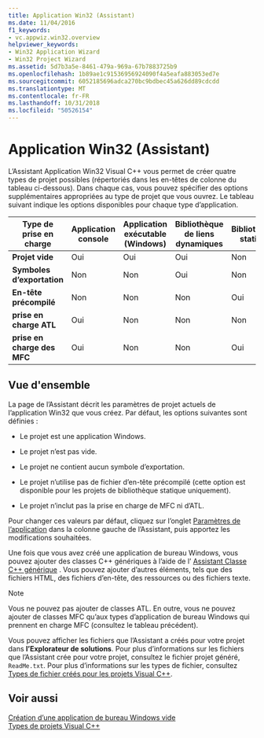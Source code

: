 ```yaml
---
title: Application Win32 (Assistant)
ms.date: 11/04/2016
f1_keywords:
- vc.appwiz.win32.overview
helpviewer_keywords:
- Win32 Application Wizard
- Win32 Project Wizard
ms.assetid: 5d7b3a5e-8461-479a-969a-67b7883725b9
ms.openlocfilehash: 1b89ae1c91536956924090f4a5eafa883053ed7e
ms.sourcegitcommit: 6052185696adca270bc9bdbec45a626dd89cdcdd
ms.translationtype: MT
ms.contentlocale: fr-FR
ms.lasthandoff: 10/31/2018
ms.locfileid: "50526154"
---
```

# <a name="win32-application-wizard"></a>Application Win32 (Assistant)

L’Assistant Application Win32 Visual C++ vous permet de créer quatre types de projet possibles (répertoriés dans les en-têtes de colonne du tableau ci-dessous). Dans chaque cas, vous pouvez spécifier des options supplémentaires appropriées au type de projet que vous ouvrez. Le tableau suivant indique les options disponibles pour chaque type d’application.

|Type de prise en charge|Application console|Application exécutable (Windows)|Bibliothèque de liens dynamiques|Bibliothèque statique|
|---------------------|-------------------------|----------------------------------------|---------------------------|--------------------|
|**Projet vide**|Oui|Oui|Oui|Non|
|**Symboles d’exportation**|Non|Non|Oui|Non|
|**En-tête précompilé**|Non|Non|Non|Oui|
|**prise en charge ATL**|Oui|Non|Non|Non|
|**prise en charge des MFC**|Oui|Non|Non|Oui|

## <a name="overview"></a>Vue d'ensemble

La page de l’Assistant décrit les paramètres de projet actuels de l’application Win32 que vous créez. Par défaut, les options suivantes sont définies :

- Le projet est une application Windows.

- Le projet n’est pas vide.

- Le projet ne contient aucun symbole d’exportation.

- Le projet n’utilise pas de fichier d’en-tête précompilé (cette option est disponible pour les projets de bibliothèque statique uniquement).

- Le projet n’inclut pas la prise en charge de MFC ni d’ATL.

Pour changer ces valeurs par défaut, cliquez sur l’onglet [Paramètres de l’application](../windows/application-settings-win-32-project-wizard.md) dans la colonne gauche de l’Assistant, puis apportez les modifications souhaitées.

Une fois que vous avez créé une application de bureau Windows, vous pouvez ajouter des classes C++ génériques à l’aide de l’ [Assistant Classe C++ générique](../ide/generic-cpp-class-wizard.md) . Vous pouvez ajouter d’autres éléments, tels que des fichiers HTML, des fichiers d’en-tête, des ressources ou des fichiers texte.

> [!NOTE]
> Vous ne pouvez pas ajouter de classes ATL. En outre, vous ne pouvez ajouter de classes MFC qu’aux types d’application de bureau Windows qui prennent en charge MFC (consultez le tableau précédent).

Vous pouvez afficher les fichiers que l’Assistant a créés pour votre projet dans **l’Explorateur de solutions**. Pour plus d’informations sur les fichiers que l’Assistant crée pour votre projet, consultez le fichier projet généré, `ReadMe.txt`. Pour plus d’informations sur les types de fichier, consultez [Types de fichier créés pour les projets Visual C++](../ide/file-types-created-for-visual-cpp-projects.md).

## <a name="see-also"></a>Voir aussi

[Création d’une application de bureau Windows vide](../windows/creating-an-empty-windows-desktop-application.md)<br/>
[Types de projets Visual C++](../ide/visual-cpp-project-types.md)